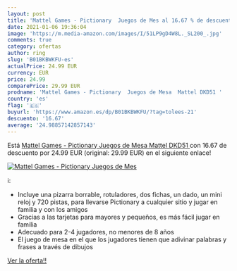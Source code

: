 ```yaml
---
layout: post
title: 'Mattel Games - Pictionary  Juegos de Mes al 16.67 % de descuento'
date: 2021-01-06 19:36:04
image: 'https://m.media-amazon.com/images/I/51LP9gD4W8L._SL200_.jpg'
comments: true
category: ofertas
author: ring
slug: 'B01BKBWKFU-es'
actualPrice: 24.99 EUR
currency: EUR
price: 24.99
comparePrice: 29.99 EUR
prodname: 'Mattel Games - Pictionary  Juegos de Mesa  Mattel DKD51 '
country: 'es'
flag: '🇪🇸'
buyurl: 'https://www.amazon.es/dp/B01BKBWKFU/?tag=tolees-21'
descuento: '16.67'
average: '24.98857142857143'
---
```


Está [Mattel Games - Pictionary  Juegos de Mesa  Mattel DKD51 ](https://www.amazon.es/dp/B01BKBWKFU/?tag=tolees-21) con 16.67 de descuento por 24.99 EUR (original: 29.99 EUR) en el siguiente enlace!

[![Mattel Games - Pictionary  Juegos de Mes](https://m.media-amazon.com/images/I/51LP9gD4W8L._SL200_.jpg)](https://www.amazon.es/dp/B01BKBWKFU/?tag=tolees-21)

ℹ️:

- Incluye una pizarra borrable, rotuladores, dos fichas, un dado, un mini reloj y 720 pistas, para llevarse Pictionary a cualquier sitio y jugar en familia y con los amigos
- Gracias a las tarjetas para mayores y pequeños, es más fácil jugar en familia
- Adecuado para 2-4 jugadores, no menores de 8 años
- El juego de mesa en el que los jugadores tienen que adivinar palabras y frases a través de dibujos

[Ver la oferta!!](https://www.amazon.es/dp/B01BKBWKFU/?tag=tolees-21)

